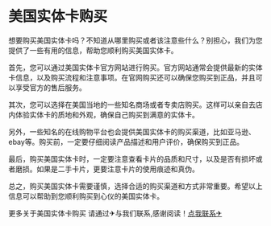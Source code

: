 # 美国实体卡购买

想要购买美国实体卡吗？不知道从哪里购买或者该注意些什么？别担心，我们为您提供了一些有用的信息，帮助您顺利购买美国实体卡。

首先，您可以通过美国实体卡官方网站进行购买。官方网站通常会提供最新的实体卡信息，以及购买流程和注意事项。在官网购买还可以确保您购买到正品，并且可以享受官方的售后服务。

其次，您可以选择在美国当地的一些知名商场或者专卖店购买。这样可以亲自去店内体验实体卡的质地和外观，确保自己购买到满意的实体卡。

另外，一些知名的在线购物平台也会提供美国实体卡的购买渠道，比如亚马逊、ebay等。购买前，一定要仔细阅读产品描述和用户评价，确保购买到正品。

最后，购买美国实体卡时，一定要注意查看卡片的品质和尺寸，以及是否有损坏或者磨损。如果是二手卡片，更要注意卡片的使用痕迹和真伪。

总之，购买美国实体卡需要谨慎，选择合适的购买渠道和方式非常重要。希望以上信息可以帮助到您顺利购买到心仪的美国实体卡。

更多关于美国实体卡购买 请通过✈与我们联系,感谢阅读！[点我联系✈](https://help.G208.com)